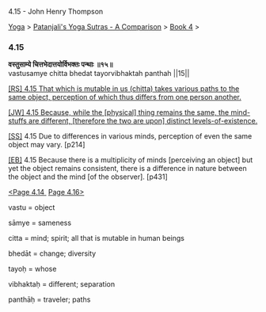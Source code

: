 4.15 - John Henry Thompson 

[Yoga](../../../yoga.md)‎ > ‎[Patanjali's Yoga Sutras - A Comparison](../../patanjani.md)‎ > ‎[Book 4](../book-4.md)‎ > ‎

### 4.15

**वस्तुसाम्ये चित्तभेदात्तयोर्विभक्तः पन्थाः ॥१५॥**  
vastusamye chitta bhedat tayorvibhaktah panthah ||15||  
  

[\[RS\] 4.15 That which is mutable in us (chitta) takes various paths to the same object, perception of which thus differs from one person another.](http://www.ashtangayoga.info/source-texts/yoga-sutra-patanjali/chapter-4/item/vastusamye-chitta-bhedat-tayorvibhaktah-panthah/)  

[\[JW\] 4.15 Because, while the \[physical\] thing remains the same, the mind-stuffs are different, \[therefore the two are upon\] distinct levels-of-existence.](http://books.google.com/books?id=YzFImjtOxUwC&pg=PA323&ci=67%2C277%2C784%2C80&source=bookclip)  
  
[\[SS\]](http://www.amazon.com/Yoga-Sutras-Patanjali-Commentary-Satchidananda/dp/0932040381) 4.15 Due to differences in various minds, perception of even the same object may vary. \[p214\]  
  
[\[EB\]](http://www.amazon.com/Yoga-Sutras-Patanjali-Translation-Commentary/dp/0865477361/ref=sr_1_1?ie=UTF8&s=books&qid=1250508322&sr=1-1) 4.15 Because there is a multiplicity of minds \[perceiving an object\] but yet the object remains consistent, there is a difference in nature between the object and the mind \[of the observer\]. \[p431\]  
  
  
[<Page 4.14](414.md)[ ](414.md) [Page 4.16>](416.md)  

vastu = object  
  
sāmye = sameness  
  
citta = mind; spirit; all that is mutable in human beings  
  
bhedāt = change; diversity  
  
tayoḥ = whose  
  
vibhaktaḥ = different; separation  
  
panthāḥ = traveler; paths

